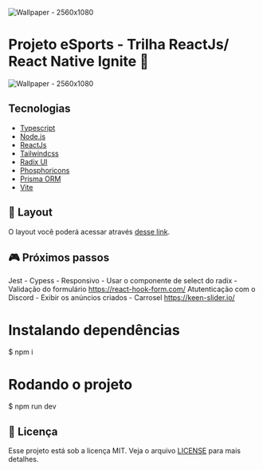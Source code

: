 ![Wallpaper - 2560x1080](https://user-images.githubusercontent.com/52717632/189574623-ec52494c-023e-4d05-97c9-b5ddfa0b101b.jpg)
# Projeto eSports - Trilha ReactJs/ React Native Ignite :rocket:

![Wallpaper - 2560x1080](https://media.discordapp.net/attachments/1013905266519056384/1020897638503166012/unknown.png?width=1024&height=580)

## Tecnologias

- [Typescript](https://www.typescriptlang.org/)
- [Node.js](https://nodejs.org/en/)
- [ReactJs](https://reactjs.org)
- [Tailwindcss](https://tailwindcss.com/)
- [Radix UI](https://www.radix-ui.com/)
- [Phosphoricons](https://phosphoricons.com/)
- [Prisma ORM](https://www.prisma.io//)
- [Vite](https://vitejs.dev/)

## 🔖 Layout

O layout você poderá acessar através [desse link](https://www.figma.com/file/Dyzy79bRaBq3PY7MyrZOlf/NLW-eSports-(Community)?node-id=0%3A1).

## 🎮 Próximos passos

Jest - Cypess - Responsivo - Usar o componente de select do radix - Validação do formulário https://react-hook-form.com/
Atutenticação com o Discord - Exibir os anúncios criados - Carrosel https://keen-slider.io/

# Instalando dependências
$ npm i

# Rodando o projeto
$ npm run dev


## :memo: Licença

Esse projeto está sob a licença MIT. Veja o arquivo [LICENSE](LICENSE) para mais detalhes.

